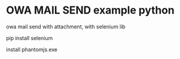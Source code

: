 # OWA MAIL SEND example python
owa mail send with attachment, with selenium lib

pip install selenium <br>

install phantomjs.exe <ber>
